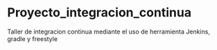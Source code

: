 # Proyecto_integracion_continua
Taller de integracion continua mediante el uso de herramienta Jenkins, gradle y freestyle
